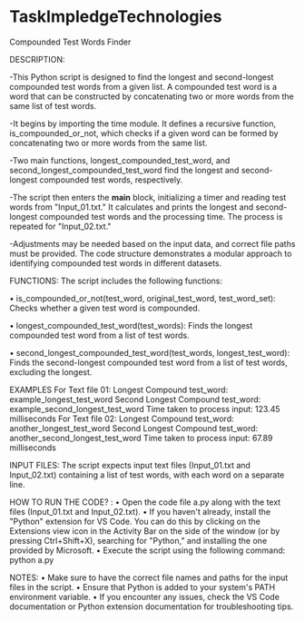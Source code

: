 # TaskImpledgeTechnologies

Compounded Test Words Finder

DESCRIPTION:

-This Python script is designed to find the longest and second-longest compounded test words from a given list. A compounded test word is a word that can be constructed by concatenating two or more words from the same list of test words.

-It begins by importing the time module. It defines a recursive function, is_compounded_or_not, which checks if a given word can be formed by concatenating two or more words from the same list. 

-Two main functions, longest_compounded_test_word, and second_longest_compounded_test_word find the longest and second-longest compounded test words, respectively. 

-The script then enters the __main__ block, initializing a timer and reading test words from "Input_01.txt." It calculates and prints the longest and second-longest compounded test words and the processing time. The process is repeated for "Input_02.txt." 

-Adjustments may be needed based on the input data, and correct file paths must be provided. The code structure demonstrates a modular approach to identifying compounded test words in different datasets.



FUNCTIONS:
The script includes the following functions:

•	is_compounded_or_not(test_word, original_test_word, test_word_set): Checks whether a given test word is compounded.

•	longest_compounded_test_word(test_words): Finds the longest compounded test word from a list of test words.

•	second_longest_compounded_test_word(test_words, longest_test_word): Finds the second-longest compounded test word from a list of test words, excluding the longest.


EXAMPLES
For Text file 01: 
Longest Compound test_word: example_longest_test_word 
Second Longest Compound test_word: example_second_longest_test_word 
Time taken to process input: 123.45 milliseconds 
For Text file 02: 
Longest Compound test_word: another_longest_test_word 
Second Longest Compound test_word: another_second_longest_test_word 
Time taken to process input: 67.89 milliseconds 

INPUT FILES:
The script expects input text files (Input_01.txt and Input_02.txt) containing a list of test words, with each word on a separate line.

HOW TO RUN THE CODE? :
•	Open the code file a.py along with the text files (Input_01.txt and Input_02.txt).
•	If you haven't already, install the "Python" extension for VS Code. You can do this by clicking on the Extensions view icon in the Activity Bar on the side of the window (or by pressing Ctrl+Shift+X), searching for "Python," and installing the one provided by Microsoft.
•	Execute the script using the following command: python a.py


NOTES:
•	Make sure to have the correct file names and paths for the input files in the script.
•	Ensure that Python is added to your system's PATH environment variable.
•	If you encounter any issues, check the VS Code documentation or Python extension documentation for troubleshooting tips.




